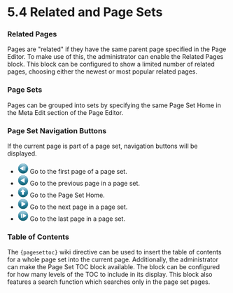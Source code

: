 # 5.4 Related and Page Sets


### **Related Pages**
Pages are "related" if they have the same parent page specified in the Page Editor. To make use of this, the administrator can enable the Related Pages block. This block can be configured to show a limited number of related pages, choosing either the newest or most popular related pages.

### **Page Sets**
Pages can be grouped into sets by specifying the same Page Set Home in the Meta Edit section of the Page Editor.

### **Page Set Navigation Buttons**
If the current page is part of a page set, navigation buttons will be displayed.

- ![First Icon](../assets/psfirst.png) Go to the first page of a page set.
- ![Previous Icon](../assets/psprev.png) Go to the previous page in a page set.
- ![Home Icon](../assets/pshome.png) Go to the Page Set Home.
- ![Next Icon](../assets/psnext.png) Go to the next page in a page set.
- ![Last Icon](../assets/pslast.png) Go to the last page in a page set.

### **Table of Contents**
The ```{pagesettoc}``` wiki directive can be used to insert the table of contents for a whole page set into the current page.
Additionally, the administrator can make the Page Set TOC block available. The block can be configured for how many levels of the TOC to include in its display. This block also features a search function which searches only in the page set pages.
